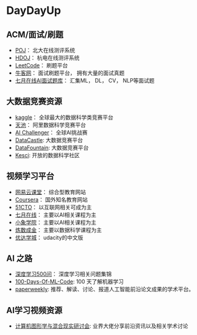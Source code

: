 # DayDayUp

## ACM/面试/刷题
- [POJ](http://poj.org/)： 北大在线测评系统
- [HDOJ](http://acm.hdu.edu.cn/)： 杭电在线测评系统
- [LeetCode](https://leetcode-cn.com/)： 刷题平台
- [牛客网](https://www.nowcoder.com/)： 面试刷题平台， 拥有大量的面试真题
- [七月在线AI面试题库](https://www.julyedu.com/question/index/type/1)： 汇集ML， DL， CV， NLP等面试题

## 大数据竞赛资源
- [kaggle](https://www.kaggle.com/)： 全球最大的数据科学类竞赛平台
- [天池](https://tianchi.aliyun.com/)： 阿里数据科学竞赛平台
- [AI Challenger](https://challenger.ai/)： 全球AI挑战赛
- [DataCastle](http://www.pkbigdata.com/): 大数据竞赛平台
- [DataFountain](https://www.datafountain.cn/): 大数据竞赛平台
- [Kesci](https://www.kesci.com/): 开放的数据科学社区

## 视频学习平台
- [网易云课堂](https://mooc.study.163.com/)： 综合型教育网站
- [Coursera](https://www.coursera.org/)： 国外知名教育网站
- [51CTO](http://www.51cto.com/)： 以互联网相关可成为主
- [七月在线](https://www.julyedu.com/)： 主要以AI相关课程为主
- [小象学院](http://www.chinahadoop.cn/)： 主要以AI相关课程为主
- [炼数成金](http://www.dataguru.cn)： 主要以数据科学课程为主
- [优达学城](https://cn.udacity.com/)： udacity的中文版


## AI 之路
- [深度学习500问](https://github.com/scutan90/DeepLearning-500-questions)： 深度学习相关问题集锦
- [100-Days-Of-ML-Code](https://github.com/MLEveryday/100-Days-Of-ML-Code): 100 天了解机器学习
- [paperweekly](http://www.paperweekly.site/): 推荐、解读、讨论、报道人工智能前沿论文成果的学术平台。


## AI学习视频资源
- [计算机图形学与混合现实研讨会](https://games-cn.org/): 业界大佬分享前沿资讯以及相关学术讨论
